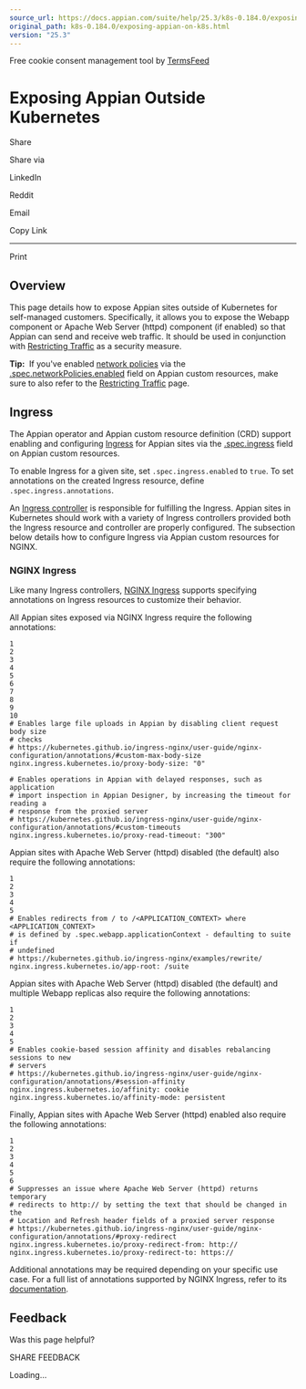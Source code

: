 ```yaml
---
source_url: https://docs.appian.com/suite/help/25.3/k8s-0.184.0/exposing-appian-on-k8s.html
original_path: k8s-0.184.0/exposing-appian-on-k8s.html
version: "25.3"
---
```


Free cookie consent management tool by [TermsFeed](https://www.termsfeed.com/)

# Exposing Appian Outside Kubernetes

Share

Share via

LinkedIn

Reddit

Email

Copy Link

* * *

Print

## Overview

This page details how to expose Appian sites outside of Kubernetes for self-managed customers. Specifically, it allows you to expose the Webapp component or Apache Web Server (httpd) component (if enabled) so that Appian can send and receive web traffic. It should be used in conjunction with [Restricting Traffic](restricting-traffic.html) as a security measure.

**Tip:**  If you've enabled [network policies](https://kubernetes.io/docs/concepts/services-networking/network-policies/) via the [.spec.networkPolicies.enabled](crds.html#v1beta1networkpolicyconfig) field on Appian custom resources, make sure to also refer to the [Restricting Traffic](restricting-traffic.html) page.

## Ingress

The Appian operator and Appian custom resource definition (CRD) support enabling and configuring [Ingress](https://kubernetes.io/docs/concepts/services-networking/ingress/) for Appian sites via the [.spec.ingress](crds.html#v1beta1ingress) field on Appian custom resources.

To enable Ingress for a given site, set `.spec.ingress.enabled` to `true`. To set annotations on the created Ingress resource, define `.spec.ingress.annotations`.

An [Ingress controller](https://kubernetes.io/docs/concepts/services-networking/ingress-controllers/) is responsible for fulfilling the Ingress. Appian sites in Kubernetes should work with a variety of Ingress controllers provided both the Ingress resource and controller are properly configured. The subsection below details how to configure Ingress via Appian custom resources for NGINX.

### NGINX Ingress

Like many Ingress controllers, [NGINX Ingress](https://kubernetes.github.io/ingress-nginx/) supports specifying annotations on Ingress resources to customize their behavior.

All Appian sites exposed via NGINX Ingress require the following annotations:

```
1
2
3
4
5
6
7
8
9
10
# Enables large file uploads in Appian by disabling client request body size
# checks
# https://kubernetes.github.io/ingress-nginx/user-guide/nginx-configuration/annotations/#custom-max-body-size
nginx.ingress.kubernetes.io/proxy-body-size: "0"

# Enables operations in Appian with delayed responses, such as application
# import inspection in Appian Designer, by increasing the timeout for reading a
# response from the proxied server
# https://kubernetes.github.io/ingress-nginx/user-guide/nginx-configuration/annotations/#custom-timeouts
nginx.ingress.kubernetes.io/proxy-read-timeout: "300"
```

Appian sites with Apache Web Server (httpd) disabled (the default) also require the following annotations:

```
1
2
3
4
5
# Enables redirects from / to /<APPLICATION_CONTEXT> where <APPLICATION_CONTEXT>
# is defined by .spec.webapp.applicationContext - defaulting to suite if
# undefined
# https://kubernetes.github.io/ingress-nginx/examples/rewrite/
nginx.ingress.kubernetes.io/app-root: /suite
```

Appian sites with Apache Web Server (httpd) disabled (the default) and multiple Webapp replicas also require the following annotations:

```
1
2
3
4
5
# Enables cookie-based session affinity and disables rebalancing sessions to new
# servers
# https://kubernetes.github.io/ingress-nginx/user-guide/nginx-configuration/annotations/#session-affinity
nginx.ingress.kubernetes.io/affinity: cookie
nginx.ingress.kubernetes.io/affinity-mode: persistent
```

Finally, Appian sites with Apache Web Server (httpd) enabled also require the following annotations:

```
1
2
3
4
5
6
# Suppresses an issue where Apache Web Server (httpd) returns temporary
# redirects to http:// by setting the text that should be changed in the
# Location and Refresh header fields of a proxied server response
# https://kubernetes.github.io/ingress-nginx/user-guide/nginx-configuration/annotations/#proxy-redirect
nginx.ingress.kubernetes.io/proxy-redirect-from: http://
nginx.ingress.kubernetes.io/proxy-redirect-to: https://
```

Additional annotations may be required depending on your specific use case. For a full list of annotations supported by NGINX Ingress, refer to its [documentation](https://kubernetes.github.io/ingress-nginx/user-guide/nginx-configuration/annotations/).

## Feedback

Was this page helpful?

SHARE FEEDBACK

Loading...